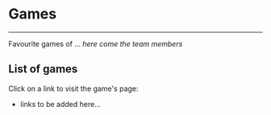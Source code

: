 # Games

---
Favourite games of ... *here come the team members*

## List of games

Click on a link to visit the game's page:
* links to be added here...